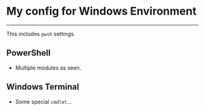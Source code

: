 # My config for Windows Environment
---
This includes `pwsh` settings.

## PowerShell
- Multiple modules as seen.

## Windows Terminal
- Some special `cmdlet`...
